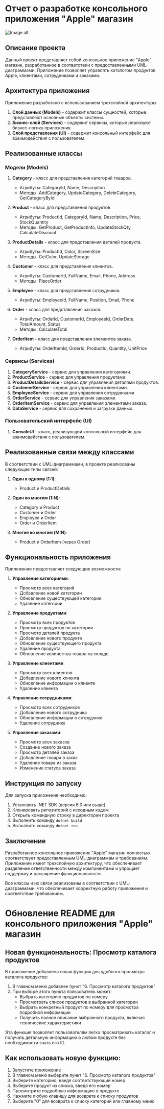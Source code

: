 # Отчет о разработке консольного приложения "Apple" магазин
![Image alt](https://github.com/EwgenSS/AppleStore2/blob/main/uml/UML.png)
## Описание проекта

Данный проект представляет собой консольное приложение "Apple" магазин, разработанное в соответствии с предоставленными UML-диаграммами. Приложение позволяет управлять каталогом продуктов Apple, клиентами, сотрудниками и заказами.

## Архитектура приложения

Приложение разработано с использованием трехслойной архитектуры:

1. **Слой данных (Models)** - содержит классы сущностей, которые представляют основные объекты системы.
2. **Бизнес-слой (Services)** - содержит сервисы, которые реализуют бизнес-логику приложения.
3. **Слой представления (UI)** - содержит консольный интерфейс для взаимодействия с пользователем.

## Реализованные классы

### Модели (Models)

1. **Category** - класс для представления категорий товаров.
   - Атрибуты: CategoryId, Name, Description
   - Методы: AddCategory, UpdateCategory, DeleteCategory, GetCategoryById

2. **Product** - класс для представления продуктов.
   - Атрибуты: ProductId, CategoryId, Name, Description, Price, StockQuantity
   - Методы: GetProduct, GetProductInfo, UpdateStockQty, CalculateDiscount

3. **ProductDetails** - класс для представления деталей продукта.
   - Атрибуты: ProductId, Color, ScreenSize
   - Методы: GetColor, UpdateStorage

4. **Customer** - класс для представления клиентов.
   - Атрибуты: CustomerId, FullName, Email, Phone, Address
   - Методы: PlaceOrder

5. **Employee** - класс для представления сотрудников.
   - Атрибуты: EmployeeId, FullName, Position, Email, Phone

6. **Order** - класс для представления заказов.
   - Атрибуты: OrderId, CustomerId, EmployeeId, OrderDate, TotalAmount, Status
   - Методы: CalculateTotal

7. **OrderItem** - класс для представления элементов заказа.
   - Атрибуты: OrderItemId, OrderId, ProductId, Quantity, UnitPrice

### Сервисы (Services)

1. **CategoryService** - сервис для управления категориями.
2. **ProductService** - сервис для управления продуктами.
3. **ProductDetailsService** - сервис для управления деталями продуктов.
4. **CustomerService** - сервис для управления клиентами.
5. **EmployeeService** - сервис для управления сотрудниками.
6. **OrderService** - сервис для управления заказами.
7. **OrderItemService** - сервис для управления элементами заказа.
8. **DataService** - сервис для сохранения и загрузки данных.

### Пользовательский интерфейс (UI)

1. **ConsoleUI** - класс, реализующий консольный интерфейс для взаимодействия с пользователем.

## Реализованные связи между классами

В соответствии с UML-диаграммами, в проекте реализованы следующие типы связей:

1. **Один к одному (1:1)**:
   - Product и ProductDetails

2. **Один ко многим (1:N)**:
   - Category и Product
   - Customer и Order
   - Employee и Order
   - Order и OrderItem

3. **Многие ко многим (M:N)**:
   - Product и OrderItem (через Order)

## Функциональность приложения

Приложение предоставляет следующие возможности:

1. **Управление категориями**:
   - Просмотр всех категорий
   - Добавление новой категории
   - Обновление существующей категории
   - Удаление категории

2. **Управление продуктами**:
   - Просмотр всех продуктов
   - Просмотр продуктов по категории
   - Просмотр деталей продукта
   - Добавление нового продукта
   - Обновление существующего продукта
   - Удаление продукта
   - Обновление количества товара на складе

3. **Управление клиентами**:
   - Просмотр всех клиентов
   - Добавление нового клиента
   - Обновление информации о клиенте
   - Удаление клиента

4. **Управление сотрудниками**:
   - Просмотр всех сотрудников
   - Добавление нового сотрудника
   - Обновление информации о сотруднике
   - Удаление сотрудника

5. **Управление заказами**:
   - Просмотр всех заказов
   - Создание нового заказа
   - Просмотр деталей заказа
   - Добавление товара в заказ
   - Удаление товара из заказа
   - Изменение статуса заказа

## Инструкция по запуску

Для запуска приложения необходимо:

1. Установить .NET SDK (версия 6.0 или выше)
2. Клонировать репозиторий с исходным кодом
3. Открыть командную строку в директории проекта
4. Выполнить команду `dotnet build`
5. Выполнить команду `dotnet run`

## Заключение

Разработанное консольное приложение "Apple" магазин полностью соответствует предоставленным UML-диаграммам и требованиям. Приложение имеет трехслойную архитектуру, что обеспечивает разделение ответственности между компонентами и упрощает поддержку и расширение функциональности.

Все классы и их связи реализованы в соответствии с UML-диаграммами, что обеспечивает корректную работу приложения и соответствие требованиям.
# Обновление README для консольного приложения "Apple" магазин

## Новая функциональность: Просмотр каталога продуктов

В приложение добавлена новая функция для удобного просмотра каталога продуктов:

1. В главном меню добавлен пункт "6. Просмотр каталога продуктов"
2. При выборе этого пункта пользователь может:
   - Выбрать категорию продуктов по номеру
   - Просмотреть список продуктов в выбранной категории
   - Выбрать конкретный продукт по номеру для просмотра подробной информации
   - Получить полное описание выбранного продукта, включая технические характеристики

Эта функция позволяет пользователям легко просматривать каталог и получать детальную информацию о любом продукте без необходимости знать его ID.

## Как использовать новую функцию:

1. Запустите приложение
2. В главном меню выберите пункт "6. Просмотр каталога продуктов"
3. Выберите категорию, введя соответствующий номер
4. Выберите продукт из списка, введя его номер
5. Просмотрите подробную информацию о продукте
6. Нажмите любую клавишу для возврата к списку продуктов
7. Выберите "0" для возврата к списку категорий или главному меню
